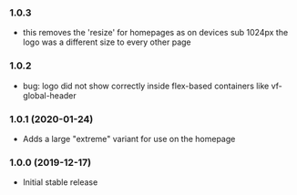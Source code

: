 ### 1.0.3

- this removes the 'resize' for homepages as on devices sub 1024px the logo was a different size to every other page

### 1.0.2

- bug: logo did not show correctly inside flex-based containers like vf-global-header

### 1.0.1 (2020-01-24)

- Adds a large "extreme" variant for use on the homepage

### 1.0.0 (2019-12-17)

- Initial stable release
